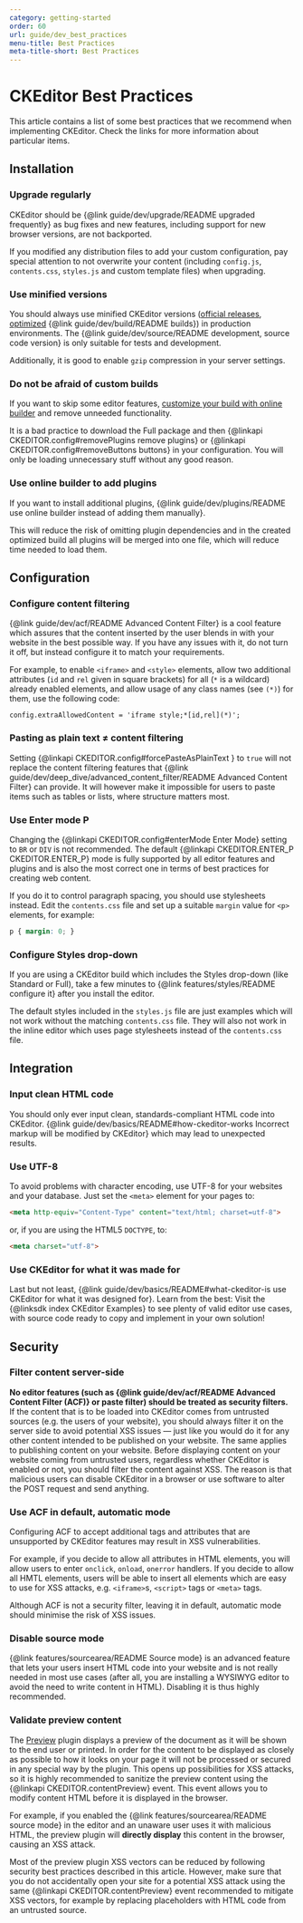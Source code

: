 ```yaml
---
category: getting-started
order: 60
url: guide/dev_best_practices
menu-title: Best Practices
meta-title-short: Best Practices
---
```

<!--
Copyright (c) 2003-2020, CKSource - Frederico Knabben. All rights reserved.
For licensing, see LICENSE.md.
-->

# CKEditor Best Practices

This article contains a list of some best practices that we recommend when implementing CKEditor. Check the links for more information about particular items.

## Installation

### Upgrade regularly
CKEditor should be {@link guide/dev/upgrade/README upgraded frequently} as bug fixes and new features, including support for new browser versions, are not backported.

If you modified any distribution files to add your custom configuration, pay special attention to not overwrite your content (including `config.js`, `contents.css`, `styles.js` and custom template files) when upgrading.

### Use minified versions
You should always use minified CKEditor versions ([official releases](https://ckeditor.com/ckeditor-4/download/), [optimized](https://ckeditor.com/cke4/builder) {@link guide/dev/build/README builds}) in production environments. The {@link guide/dev/source/README development, source code version} is only suitable for tests and development.

Additionally, it is good to enable `gzip` compression in your server settings.

### Do not be afraid of custom builds
If you want to skip some editor features, [customize your build with online builder](https://ckeditor.com/cke4/builder) and remove unneeded functionality.

It is a bad practice to download the Full package and then {@linkapi CKEDITOR.config#removePlugins remove plugins} or {@linkapi CKEDITOR.config#removeButtons buttons} in your configuration. You will only be loading unnecessary stuff without any good reason.

### Use online builder to add plugins
If you want to install additional plugins, {@link guide/dev/plugins/README use online builder instead of adding them manually}.

This will reduce the risk of omitting plugin dependencies and in the created optimized build all plugins will be merged into one file, which will reduce time needed to load them.

## Configuration

### Configure content filtering
{@link guide/dev/acf/README Advanced Content Filter} is a cool feature which assures that the content inserted by the user blends in with your website in the best possible way. If you have any issues with it, do not turn it off, but instead configure it to match your requirements.

For example, to enable `<iframe>` and `<style>` elements, allow two additional attributes (`id` and `rel` given in square brackets) for all (`*` is a wildcard) already enabled elements, and allow usage of any class names (see `(*)`) for them, use the following code:

	config.extraAllowedContent = 'iframe style;*[id,rel](*)';

### Pasting as plain text &ne; content filtering
Setting {@linkapi CKEDITOR.config#forcePasteAsPlainText } to `true` will not replace the content filtering features that {@link guide/dev/deep_dive/advanced_content_filter/README Advanced Content Filter} can provide. It will however make it impossible for users to paste items such as tables or lists, where structure matters most.

### Use Enter mode P
Changing the {@linkapi CKEDITOR.config#enterMode Enter Mode} setting to `BR` or `DIV` is not recommended. The default {@linkapi CKEDITOR.ENTER_P CKEDITOR.ENTER_P} mode is fully supported by all editor features and plugins and is also the most correct one in terms of best practices for creating web content.

If you do it to control paragraph spacing, you should use stylesheets instead. Edit the `contents.css` file and set up a suitable `margin` value for `<p>` elements, for example:

```css
p { margin: 0; }
```

### Configure Styles drop-down
If you are using a CKEditor build which includes the Styles drop-down (like Standard or Full), take a few minutes to {@link features/styles/README configure it} after you install the editor.

The default styles included in the `styles.js` file are just examples which will not work without the matching `contents.css` file. They will also not work in the inline editor which uses page stylesheets instead of the `contents.css` file.

## Integration

### Input clean HTML code
You should only ever input clean, standards-compliant HTML code into CKEditor. {@link guide/dev/basics/README#how-ckeditor-works Incorrect markup will be modified by CKEditor} which may lead to unexpected results.

### Use UTF-8
To avoid problems with character encoding, use UTF-8 for your websites and your database. Just set the `<meta>` element for your pages to:

``` html
<meta http-equiv="Content-Type" content="text/html; charset=utf-8">
```

or, if you are using the HTML5 `DOCTYPE`, to:

``` html
<meta charset="utf-8">
```

### Use CKEditor for what it was made for
Last but not least, {@link guide/dev/basics/README#what-ckeditor-is use CKEditor for what it was designed for}. Learn from the best: Visit the {@linksdk index CKEditor Examples} to see plenty of valid editor use cases, with source code ready to copy and implement in your own solution!

## Security

### Filter content server-side

**No editor features (such as {@link guide/dev/acf/README Advanced Content Filter (ACF)} or paste filter) should be treated as security filters.** If the content that is to be loaded into CKEditor comes from untrusted sources (e.g. the users of your website), you should always filter it on the server side to avoid potential XSS issues &mdash; just like you would do it for any other content intended to be published on your website. The same applies to publishing content on your website. Before displaying content on your website coming from untrusted users, regardless whether CKEditor is enabled or not, you should filter the content against XSS. The reason is that malicious users can disable CKEditor in a browser or use software to alter the POST request and send anything.

### Use ACF in default, automatic mode

Configuring ACF to accept additional tags and attributes that are unsupported by CKEditor features may result in XSS vulnerabilities.

For example, if you decide to allow all attributes in HTML elements, you will allow users to enter `onclick`, `onload`, `onerror` handlers. If you decide to allow all HMTL elements, users will be able to insert all elements which are easy to use for XSS attacks, e.g. `<iframe>`s, `<script>` tags or `<meta>` tags.

Although ACF is not a security filter, leaving it in default, automatic mode should minimise the risk of XSS issues.

### Disable source mode

{@link features/sourcearea/README Source mode} is an advanced feature that lets your users insert HTML code into your website and is not really needed in most use cases (after all, you are installing a WYSIWYG editor to avoid the need to write content in HTML). Disabling it is thus highly recommended.

### Validate preview content

The [Preview](https://ckeditor.com/cke4/addon/preview) plugin displays a preview of the document as it will be shown to the end user or printed. In order for the content to be displayed as closely as possible to how it looks on your page it will not be processed or secured in any special way by the plugin. This opens up possibilities for XSS attacks, so it is highly recommended to sanitize the preview content using the {@linkapi CKEDITOR.contentPreview} event. This event allows you to modify content HTML before it is displayed in the browser.

For example, if you enabled the {@link features/sourcearea/README source mode} in the editor and an unaware user uses it with malicious HTML, the preview plugin will **directly display** this content in the browser, causing an XSS attack.

Most of the preview plugin XSS vectors can be reduced by following security best practices described in this article. However, make sure that you do not accidentally open your site for a potential XSS attack using the same {@linkapi CKEDITOR.contentPreview} event recommended to mitigate XSS vectors, for example by replacing placeholders with HTML code from an untrusted source.
